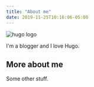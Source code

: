 ```yaml
---
title: "About me"
date: 2019-11-25T10:16:06-05:00
---
```


![hugo logo](/img/hugo-logo.png)

I'm a blogger and I love Hugo.

## More about me

Some other stuff.
